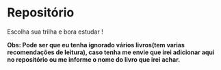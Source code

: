 # Repositório  

Escolha sua trilha e bora estudar !


**Obs: Pode ser que eu tenha ignorado vários livros(tem varias recomendações de leitura), caso tenha me envie que irei adicionar aqui no repositório ou me informe o nome do livro que irei achar.**